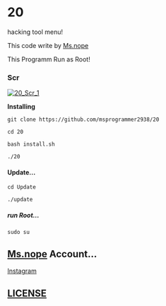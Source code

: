 # 20
hacking tool menu!

This code write by [Ms.nope](https://github.com/msprogrammer2938)

This Programm Run as Root!

### Scr
[![20_Scr_1](https://user-images.githubusercontent.com/78996423/118804280-bfb98880-b8b9-11eb-9a37-a75e6b77a1eb.jpeg)](https://github.com/msprogrammer2938/20)


**Installing**
```
git clone https://github.com/msprogrammer2938/20

cd 20

bash install.sh

./20
```

#### Update...
```
cd Update

./update
```

##### run Root...
```
sudo su
```

## [Ms.nope](https://github.com/msprogrammer2938) Account...
[Instagram](https://instagram.com/programmer2938)

## [LICENSE](https://github.com/msprogrammer2938/20/blob/main/LICENSE)

